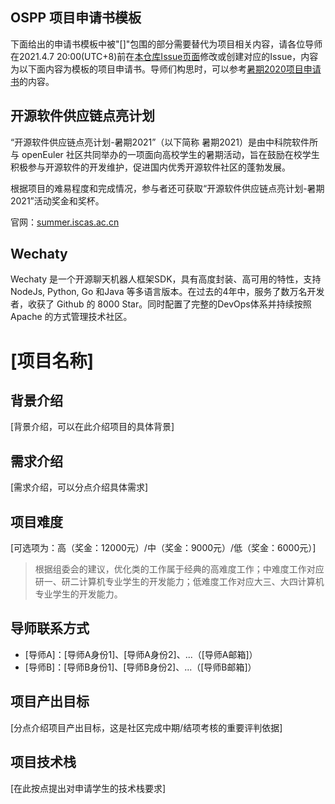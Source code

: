 ## OSPP 项目申请书模板

下面给出的申请书模板中被"[]"包围的部分需要替代为项目相关内容，请各位导师在2021.4.7 20:00(UTC+8)前在[本仓库Issue页面](https://github.com/wechaty/summer-of-wechaty/issues)修改或创建对应的Issue，内容为以下面内容为模板的项目申请书。导师们构思时，可以参考[暑期2020项目申请书](https://github.com/wechaty/summer-of-wechaty/issues?q=is%3Aissue+is%3Aclosed)的内容。

## 开源软件供应链点亮计划

“开源软件供应链点亮计划-暑期2021”（以下简称 暑期2021）是由中科院软件所与 openEuler 社区共同举办的一项面向高校学生的暑期活动，旨在鼓励在校学生积极参与开源软件的开发维护，促进国内优秀开源软件社区的蓬勃发展。

根据项目的难易程度和完成情况，参与者还可获取“开源软件供应链点亮计划-暑期2021”活动奖金和奖杯。

官网：[summer.iscas.ac.cn](https://summer.iscas.ac.cn/)

## Wechaty

Wechaty 是一个开源聊天机器人框架SDK，具有高度封装、高可用的特性，支持NodeJs, Python, Go 和Java 等多语言版本。在过去的4年中，服务了数万名开发者，收获了 Github 的 8000 Star。同时配置了完整的DevOps体系并持续按照Apache 的方式管理技术社区。

# [项目名称]

## 背景介绍

[背景介绍，可以在此介绍项目的具体背景]

## 需求介绍

[需求介绍，可以分点介绍具体需求]

## 项目难度

[可选项为：高（奖金：12000元）/中（奖金：9000元）/低（奖金：6000元）]

> 根据组委会的建议，优化类的工作属于经典的高难度工作；中难度工作对应研一、研二计算机专业学生的开发能力；低难度工作对应大三、大四计算机专业学生的开发能力。

## 导师联系方式

- [导师A]：[导师A身份1]、[导师A身份2]、...（[导师A邮箱]）
- [导师B]：[导师B身份1]、[导师B身份2]、...（[导师B邮箱]）

## 项目产出目标

[分点介绍项目产出目标，这是社区完成中期/结项考核的重要评判依据]

## 项目技术栈

[在此按点提出对申请学生的技术栈要求]
